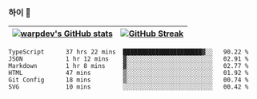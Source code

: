 
### 하이 👋
[![warpdev's GitHub stats](https://github-readme-stats.vercel.app/api?username=warpdev&show_icons=true&theme=vue-dark)](#) |[![GitHub Streak](https://github-readme-streak-stats.herokuapp.com/?user=warpdev&theme=dark)](#)
--- | --- |
<!--START_SECTION:waka-->

```text
TypeScript      37 hrs 22 mins  ██████████████████████▓░░   90.22 %
JSON            1 hr 12 mins    ▓░░░░░░░░░░░░░░░░░░░░░░░░   02.91 %
Markdown        1 hr 8 mins     ▓░░░░░░░░░░░░░░░░░░░░░░░░   02.77 %
HTML            47 mins         ▒░░░░░░░░░░░░░░░░░░░░░░░░   01.92 %
Git Config      18 mins         ▒░░░░░░░░░░░░░░░░░░░░░░░░   00.74 %
SVG             10 mins         ░░░░░░░░░░░░░░░░░░░░░░░░░   00.42 %
```

<!--END_SECTION:waka-->

<!--
**warpdev/warpdev** is a ✨ _special_ ✨ repository because its `README.md` (this file) appears on your GitHub profile.

Here are some ideas to get you started:

- 🔭 I’m currently working on ...
- 🌱 I’m currently learning ...
- 👯 I’m looking to collaborate on ...
- 🤔 I’m looking for help with ...
- 💬 Ask me about ...
- 📫 How to reach me: ...
- 😄 Pronouns: ...
- ⚡ Fun fact: ...
-->
